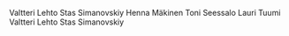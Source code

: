 Valtteri Lehto
Stas Simanovskiy
Henna Mäkinen
Toni Seessalo
Lauri Tuumi
Valtteri Lehto
Stas Simanovskiy
